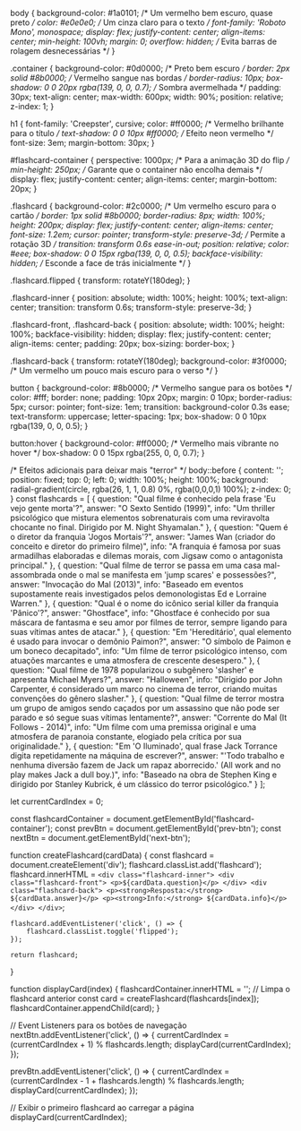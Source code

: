 body {
    background-color: #1a0101; /* Um vermelho bem escuro, quase preto */
    color: #e0e0e0; /* Um cinza claro para o texto */
    font-family: 'Roboto Mono', monospace;
    display: flex;
    justify-content: center;
    align-items: center;
    min-height: 100vh;
    margin: 0;
    overflow: hidden; /* Evita barras de rolagem desnecessárias */
}

.container {
    background-color: #0d0000; /* Preto bem escuro */
    border: 2px solid #8b0000; /* Vermelho sangue nas bordas */
    border-radius: 10px;
    box-shadow: 0 0 20px rgba(139, 0, 0, 0.7); /* Sombra avermelhada */
    padding: 30px;
    text-align: center;
    max-width: 600px;
    width: 90%;
    position: relative;
    z-index: 1;
}

h1 {
    font-family: 'Creepster', cursive;
    color: #ff0000; /* Vermelho brilhante para o título */
    text-shadow: 0 0 10px #ff0000; /* Efeito neon vermelho */
    font-size: 3em;
    margin-bottom: 30px;
}

#flashcard-container {
    perspective: 1000px; /* Para a animação 3D do flip */
    min-height: 250px; /* Garante que o container não encolha demais */
    display: flex;
    justify-content: center;
    align-items: center;
    margin-bottom: 20px;
}

.flashcard {
    background-color: #2c0000; /* Um vermelho escuro para o cartão */
    border: 1px solid #8b0000;
    border-radius: 8px;
    width: 100%;
    height: 200px;
    display: flex;
    justify-content: center;
    align-items: center;
    font-size: 1.2em;
    cursor: pointer;
    transform-style: preserve-3d; /* Permite a rotação 3D */
    transition: transform 0.6s ease-in-out;
    position: relative;
    color: #eee;
    box-shadow: 0 0 15px rgba(139, 0, 0, 0.5);
    backface-visibility: hidden; /* Esconde a face de trás inicialmente */
}

.flashcard.flipped {
    transform: rotateY(180deg);
}

.flashcard-inner {
    position: absolute;
    width: 100%;
    height: 100%;
    text-align: center;
    transition: transform 0.6s;
    transform-style: preserve-3d;
}

.flashcard-front, .flashcard-back {
    position: absolute;
    width: 100%;
    height: 100%;
    backface-visibility: hidden;
    display: flex;
    justify-content: center;
    align-items: center;
    padding: 20px;
    box-sizing: border-box;
}

.flashcard-back {
    transform: rotateY(180deg);
    background-color: #3f0000; /* Um vermelho um pouco mais escuro para o verso */
}

button {
    background-color: #8b0000; /* Vermelho sangue para os botões */
    color: #fff;
    border: none;
    padding: 10px 20px;
    margin: 0 10px;
    border-radius: 5px;
    cursor: pointer;
    font-size: 1em;
    transition: background-color 0.3s ease;
    text-transform: uppercase;
    letter-spacing: 1px;
    box-shadow: 0 0 10px rgba(139, 0, 0, 0.5);
}

button:hover {
    background-color: #ff0000; /* Vermelho mais vibrante no hover */
    box-shadow: 0 0 15px rgba(255, 0, 0, 0.7);
}

/* Efeitos adicionais para deixar mais "terror" */
body::before {
    content: '';
    position: fixed;
    top: 0;
    left: 0;
    width: 100%;
    height: 100%;
    background: radial-gradient(circle, rgba(26, 1, 1, 0.8) 0%, rgba(0,0,0,1) 100%);
    z-index: 0;
}
const flashcards = [
    {
        question: "Qual filme é conhecido pela frase 'Eu vejo gente morta'?",
        answer: "O Sexto Sentido (1999)",
        info: "Um thriller psicológico que mistura elementos sobrenaturais com uma reviravolta chocante no final. Dirigido por M. Night Shyamalan."
    },
    {
        question: "Quem é o diretor da franquia 'Jogos Mortais'?",
        answer: "James Wan (criador do conceito e diretor do primeiro filme)",
        info: "A franquia é famosa por suas armadilhas elaboradas e dilemas morais, com Jigsaw como o antagonista principal."
    },
    {
        question: "Qual filme de terror se passa em uma casa mal-assombrada onde o mal se manifesta em 'jump scares' e possessões?",
        answer: "Invocação do Mal (2013)",
        info: "Baseado em eventos supostamente reais investigados pelos demonologistas Ed e Lorraine Warren."
    },
    {
        question: "Qual é o nome do icônico serial killer da franquia 'Pânico'?",
        answer: "Ghostface",
        info: "Ghostface é conhecido por sua máscara de fantasma e seu amor por filmes de terror, sempre ligando para suas vítimas antes de atacar."
    },
    {
        question: "Em 'Hereditário', qual elemento é usado para invocar o demônio Paimon?",
        answer: "O símbolo de Paimon e um boneco decapitado",
        info: "Um filme de terror psicológico intenso, com atuações marcantes e uma atmosfera de crescente desespero."
    },
    {
        question: "Qual filme de 1978 popularizou o subgênero 'slasher' e apresenta Michael Myers?",
        answer: "Halloween",
        info: "Dirigido por John Carpenter, é considerado um marco no cinema de terror, criando muitas convenções do gênero slasher."
    },
    {
        question: "Qual filme de terror mostra um grupo de amigos sendo caçados por um assassino que não pode ser parado e só segue suas vítimas lentamente?",
        answer: "Corrente do Mal (It Follows - 2014)",
        info: "Um filme com uma premissa original e uma atmosfera de paranoia constante, elogiado pela crítica por sua originalidade."
    },
    {
        question: "Em 'O Iluminado', qual frase Jack Torrance digita repetidamente na máquina de escrever?",
        answer: "'Todo trabalho e nenhuma diversão fazem de Jack um rapaz aborrecido.' (All work and no play makes Jack a dull boy.)",
        info: "Baseado na obra de Stephen King e dirigido por Stanley Kubrick, é um clássico do terror psicológico."
    }
];

let currentCardIndex = 0;

const flashcardContainer = document.getElementById('flashcard-container');
const prevBtn = document.getElementById('prev-btn');
const nextBtn = document.getElementById('next-btn');

function createFlashcard(cardData) {
    const flashcard = document.createElement('div');
    flashcard.classList.add('flashcard');
    flashcard.innerHTML = `
        <div class="flashcard-inner">
            <div class="flashcard-front">
                <p>${cardData.question}</p>
            </div>
            <div class="flashcard-back">
                <p><strong>Resposta:</strong> ${cardData.answer}</p>
                <p><strong>Info:</strong> ${cardData.info}</p>
            </div>
        </div>
    `;

    flashcard.addEventListener('click', () => {
        flashcard.classList.toggle('flipped');
    });

    return flashcard;
}

function displayCard(index) {
    flashcardContainer.innerHTML = ''; // Limpa o flashcard anterior
    const card = createFlashcard(flashcards[index]);
    flashcardContainer.appendChild(card);
}

// Event Listeners para os botões de navegação
nextBtn.addEventListener('click', () => {
    currentCardIndex = (currentCardIndex + 1) % flashcards.length;
    displayCard(currentCardIndex);
});

prevBtn.addEventListener('click', () => {
    currentCardIndex = (currentCardIndex - 1 + flashcards.length) % flashcards.length;
    displayCard(currentCardIndex);
});

// Exibir o primeiro flashcard ao carregar a página
displayCard(currentCardIndex);

